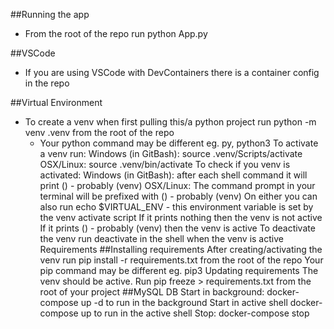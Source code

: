 ##Running the app
- From the root of the repo run python App.py

##VSCode
- If you are using VSCode with DevContainers there is a container config in the repo

##Virtual Environment
- To create a venv when first pulling this/a python project run python -m venv .venv from the root of the repo
    - Your python command may be different eg. py, python3
To activate a venv run:
Windows (in GitBash): source .venv/Scripts/activate
OSX/Linux: source .venv/bin/activate
To check if you venv is activated:
Windows (in GitBash): after each shell command it will print (<name of venv>) - probably (venv)
OSX/Linux: The command prompt in your terminal will be prefixed with (<name of venv>) - probably (venv)
On either you can also run echo $VIRTUAL_ENV - this environment variable is set by the venv activate script
If it prints nothing then the venv is not active
If it prints (<name of venv>) - probably (venv) then the venv is active
To deactivate the venv run deactivate in the shell when the venv is active
Requirements
##Installing requirements
After creating/activating the venv run pip install -r requirements.txt from the root of the repo
Your pip command may be different eg. pip3
Updating requirements
The venv should be active. Run pip freeze > requirements.txt from the root of your project
##MySQL DB
Start in background: docker-compose up -d to run in the background
Start in active shell docker-compose up to run in the active shell
Stop: docker-compose stop